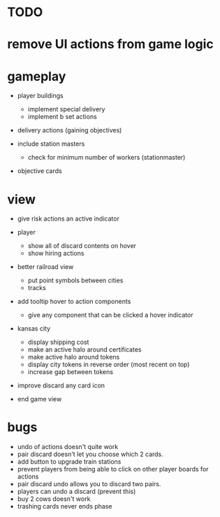 # TODO

# remove UI actions from game logic

# gameplay

- player buildings

  - implement special delivery
  - implement b set actions

- delivery actions (gaining objectives)
- include station masters

  - check for minimum number of workers (stationmaster)

- objective cards

# view

- give risk actions an active indicator
- player
  - show all of discard contents on hover
  - show hiring actions
- better railroad view
  - put point symbols between cities
  - tracks
- add tooltip hover to action components

  - give any component that can be clicked a hover indicator

- kansas city

  - display shipping cost
  - make an active halo around certificates
  - make active halo around tokens
  - display city tokens in reverse order (most recent on top)
  - increase gap between tokens

- improve discard any card icon

- end game view

# bugs

- undo of actions doesn't quite work
- pair discard doesn't let you choose which 2 cards.
- add button to upgrade train stations
- prevent players from being able to click on other player boards for actions
- pair discard undo allows you to discard two pairs.
- players can undo a discard (prevent this)
- buy 2 cows doesn't work
- trashing cards never ends phase